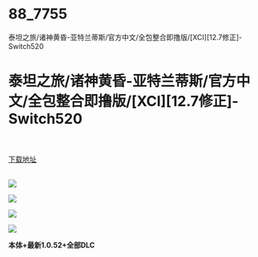 # 88_7755
泰坦之旅/诸神黄昏-亚特兰蒂斯/官方中文/全包整合即撸版/[XCI][12.7修正]-Switch520
# 泰坦之旅/诸神黄昏-亚特兰蒂斯/官方中文/全包整合即撸版/[XCI][12.7修正]-Switch520
 <br/></br>
[下载地址](https://www.switch520.cc/article/7755 "下载地址")
<br/></br>

<p><span><strong><img src="https://www.switch520.cc/muke_img/upload_art_editor_20201208-1_699a9b8ed4fb89399d5e9c8ad9b420b2.jpg"></strong></span></p>
<p><span><strong><img src="https://www.switch520.cc/muke_img/upload_art_editor_20201208-1_546690d9e3145edbf5ad8eea14f01d99.jpg"></strong></span></p>
<p><span><strong><img src="https://www.switch520.cc/muke_img/upload_art_editor_20201208-1_34e0dd929920ee8d7e3e6d5de6120e72.jpg"></strong></span></p>
<p><span><strong><img src="https://www.switch520.cc/muke_img/upload_art_editor_20201208-1_15d1b7230a4d1edea1c180d5ac0939a5.jpg"></strong></span></p>
<p></p>
<p></p>
<p></p>
<p><span><strong>本体+最新1.0.52+全部DLC</strong></span></p>
<p></p>

